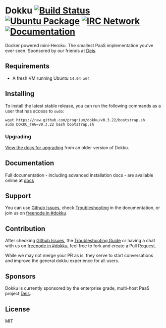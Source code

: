 # Dokku [![Build Status](https://img.shields.io/circleci/project/progrium/dokku.svg "Build Status")](https://circleci.com/gh/progrium/dokku/tree/master) [![Ubuntu Package](https://img.shields.io/badge/package-ubuntu-brightgreen.svg?style=flat-square "Ubuntu Package")](https://packagecloud.io/dokku/dokku) [![IRC Network](https://img.shields.io/badge/irc-freenode-blue.svg "IRC Freenode")](https://webchat.freenode.net/?channels=dokku) [![Documentation](https://img.shields.io/badge/docs-viewdocs-blue.svg "Viewdocs")](http://progrium.viewdocs.io/dokku/)

Docker powered mini-Heroku. The smallest PaaS implementation you've ever seen. Sponsored by our friends at [Deis](http://deis.io/).

## Requirements

- A fresh VM running Ubuntu `14.04 x64`

## Installing

To install the latest stable release, you can run the following commands as a user that has access to `sudo`:

    wget https://raw.github.com/progrium/dokku/v0.3.22/bootstrap.sh
    sudo DOKKU_TAG=v0.3.22 bash bootstrap.sh

### Upgrading

[View the docs for upgrading](http://progrium.viewdocs.io/dokku/upgrading) from an older version of Dokku.

## Documentation

Full documentation - including advanced installation docs - are available online at [docs](http://progrium.viewdocs.io/dokku/)

## Support

You can use [Github Issues](https://github.com/progrium/dokku/issues), check [Troubleshooting](http://progrium.viewdocs.io/dokku/troubleshooting) in the documentation, or join us on [freenode in #dokku](https://webchat.freenode.net/?channels=%23dokku)

## Contribution

After checking [Github Issues](https://github.com/progrium/dokku/issues), the [Troubleshooting Guide](http://progrium.viewdocs.io/dokku/troubleshooting) or having a chat with us on [freenode in #dokku](https://webchat.freenode.net/?channels=%23dokku), feel free to fork and create a Pull Request.

While we may not merge your PR as is, they serve to start conversations and improve the general dokku experience for all users.

## Sponsors

Dokku is currently sponsored by the enterprise grade, multi-host PaaS project [Deis](http://deis.io/).

## License

MIT
